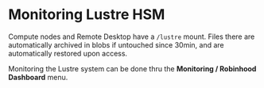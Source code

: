 # Monitoring Lustre HSM

Compute nodes and Remote Desktop have a `/lustre` mount. Files there are automatically archived in blobs if untouched since 30min, and are automatically restored upon access.

Monitoring the Lustre system can be done thru the **Monitoring / Robinhood Dashboard** menu.
